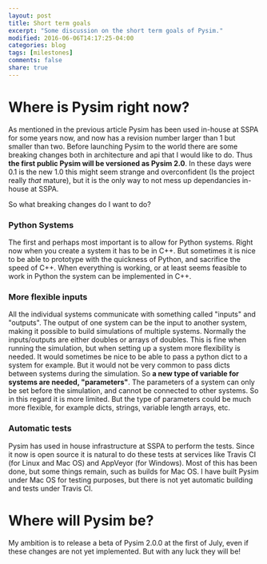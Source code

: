 ```yaml
---
layout: post
title: Short term goals
excerpt: "Some discussion on the short term goals of Pysim."
modified: 2016-06-06T14:17:25-04:00
categories: blog
tags: [milestones]
comments: false
share: true
---
```


# Where is Pysim right now?

As mentioned in the previous article Pysim has been used in-house at SSPA for some years now, and now has a revision number larger 
than 1 but smaller than two. Before launching Pysim to the world there are some breaking changes both in architecture and
api that I would like to do. Thus **the first public Pysim will be versioned as Pysim 2.0**. In these days were 0.1 is the new 1.0 this
might seem strange and overconfident (Is the project really *that* mature), but it is the only way to not mess up dependancies in-house at SSPA.

So what breaking changes do I want to do? 

### Python Systems
The first and perhaps most important is to allow for Python systems. Right now when you
create a system it has to be in C++. But sometimes it is nice to be able to prototype with the quickness of Python, and sacrifice 
the speed of C++. When everything is working, or at least seems feasible to work in Python the system can be implemented in C++.

### More flexible inputs
All the individual systems communicate with something called "inputs" and "outputs". The output of one system can be the input to
another system, making it possible to build simulations of multiple systems. Normally the inputs/outputs are either doubles or arrays
of doubles. This is fine when running the simulation, but when setting up a system more flexibility is needed. It would sometimes
be nice to be able to pass a python dict to a system for example. But it would not be very common to pass dicts between systems during
the simulation. So **a new type of variable for systems are needed, "parameters"**. The parameters of a system can only be set before
the simulation, and cannot be connected to other systems. So in this regard it is more limited. But the type of parameters could
be much more flexible, for example dicts, strings, variable length arrays, etc.

### Automatic tests
Pysim has used in house infrastructure at SSPA to perform the tests. Since it now is open source it is natural to do these tests
at services like Travis CI (for Linux and Mac OS) and AppVeyor (for Windows). Most of this has been done, but some things remain,
such as builds for Mac OS. I have built Pysim under Mac OS for testing purposes, but there is not yet automatic building and tests
under Travis CI.

# Where will Pysim be?

My ambition is to release a beta of Pysim 2.0.0 at the first of July, even if these changes are not yet implemented. But with any luck
they will be!

